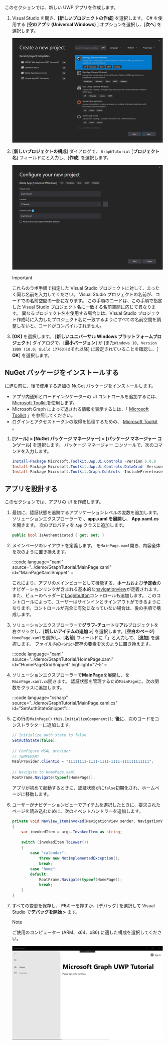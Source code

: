 <!-- markdownlint-disable MD002 MD041 -->

このセクションでは、新しい UWP アプリを作成します。

1. Visual Studio を開き、**[新しいプロジェクトの作成]** を選択します。 C# を使用する [**空のアプリ (Universal Windows)** ] オプションを選択し、[**次へ**] を選択します。

    ![Visual Studio 2019 [新しいプロジェクトの作成] ダイアログ](./images/vs-create-new-project.png)

1. [**新しいプロジェクトの構成**] ダイアログで、 `GraphTutorial` [**プロジェクト名**] フィールドにと入力し、[**作成**] を選択します。

    ![Visual Studio 2019 [新しいプロジェクトの構成] ダイアログ](./images/vs-configure-new-project.png)

    > [!IMPORTANT]
    > これらのラボ手順で指定した Visual Studio プロジェクトに対して、まったく同じ名前を入力してください。 Visual Studio プロジェクトの名前が、コードでの名前空間の一部になります。 この手順のコードは、この手順で指定した Visual Studio プロジェクト名に一致する名前空間に応じて異なります。 異なるプロジェクト名を使用する場合には、Visual Studio プロジェクト作成時に入力したプロジェクト名に一致するようにすべての名前空間を調整しないと、コードがコンパイルされません。

1. **[OK]** を選択します。 [**新しいユニバーサル Windows プラットフォームプロジェクト**] ダイアログで、[**最小バージョン**] が [また`Windows 10, Version 1809 (10.0; Build 17763)`はそれ以降] に設定されていることを確認し、[ **OK**] を選択します。

## <a name="install-nuget-packages"></a>NuGet パッケージをインストールする

に進む前に、後で使用する追加の NuGet パッケージをインストールします。

- アプリ内通知とロードインジケーターの UI コントロールを追加するには、 [Microsoft Toolkit](https://www.nuget.org/packages/Microsoft.Toolkit.Uwp.Ui.Controls/)を使用します。
- Microsoft Graph によって返される情報を表示するには、「 [Microsoft Toolkit](https://www.nuget.org/packages/Microsoft.Toolkit.Uwp.Ui.Controls.DataGrid/) 」を参照してください。
- ログインとアクセストークンの取得を処理するための、 [Microsoft Toolkit](https://www.nuget.org/packages/Microsoft.Toolkit.Graph.Controls) 。

1. **[ツール] > [NuGet パッケージ マネージャー] > [パッケージ マネージャー コンソール]** を選択します。 パッケージ マネージャー コンソールで、次のコマンドを入力します。

    ```powershell
    Install-Package Microsoft.Toolkit.Uwp.Ui.Controls -Version 6.0.0
    Install-Package Microsoft.Toolkit.Uwp.Ui.Controls.DataGrid -Version 6.0.0
    Install-Package Microsoft.Toolkit.Graph.Controls -IncludePrerelease
    ```

## <a name="design-the-app"></a>アプリを設計する

このセクションでは、アプリの UI を作成します。

1. 最初に、認証状態を追跡するアプリケーションレベルの変数を追加します。 ソリューションエクスプローラーで **、app.xaml を展開し**、 **App.xaml.cs**を開きます。 次のプロパティを `App` クラスに追加します。

    ```csharp
    public bool IsAuthenticated { get; set; }
    ```

1. メインページのレイアウトを定義します。 を`MainPage.xaml`開き、内容全体を次のように置き換えます。

    :::code language="xaml" source="../demo/GraphTutorial/MainPage.xaml" id="MainPageXamlSnippet":::

    これにより、アプリのメインビューとして機能する、**ホーム**および**予定表**のナビゲーションリンクが含まれる基本的な[navigationview](/uwp/api/windows.ui.xaml.controls.navigationview)が定義されます。 また、ビューのヘッダーに[Loginbutton](https://github.com/windows-toolkit/Graph-Controls)コントロールも追加します。 このコントロールによって、ユーザーはサインインとサインアウトができるようになります。コントロールが完全に有効になっていない場合は、後の手順で構成します。

1. ソリューションエクスプローラーで**グラフ-チュートリアル**プロジェクトを右クリックし、[**新しいアイテムの追加 >**] を選択します。[**空白のページ**] `HomePage.xaml`を選択し、[**名前**] フィールドに「」と入力して、[**追加**] を選択します。 ファイル内の`<Grid>`既存の要素を次のように置き換えます。

    :::code language="xaml" source="../demo/GraphTutorial/HomePage.xaml" id="HomePageGridSnippet" highlight="2-5":::

1. ソリューションエクスプローラーで**MainPage**を展開し、を`MainPage.xaml.cs`開きます。 認証状態を管理するため`MainPage`に、次の関数をクラスに追加します。

    :::code language="csharp" source="../demo/GraphTutorial/MainPage.xaml.cs" id="SetAuthStateSnippet":::

1. この行の`MainPage()` `this.InitializeComponent();` **後**に、次のコードをコンストラクターに追加します。

    ```csharp
    // Initialize auth state to false
    SetAuthState(false);

    // Configure MSAL provider
    // TEMPORARY
    MsalProvider.ClientId = "11111111-1111-1111-1111-111111111111";

    // Navigate to HomePage.xaml
    RootFrame.Navigate(typeof(HomePage));
    ```

    アプリが初めて起動するときに、認証状態がに`false`初期化され、ホームページに移動します。

1. ユーザーがナビゲーションビューでアイテムを選択したときに、要求されたページを読み込むために、次のイベントハンドラーを追加します。

    ```csharp
    private void NavView_ItemInvoked(NavigationView sender, NavigationViewItemInvokedEventArgs args)
    {
        var invokedItem = args.InvokedItem as string;

        switch (invokedItem.ToLower())
        {
            case "calendar":
                throw new NotImplementedException();
                break;
            case "home":
            default:
                RootFrame.Navigate(typeof(HomePage));
                break;
        }
    }
    ```

1. すべての変更を保存し、 **F5**キーを押すか、[デバッグ] を選択して Visual Studio で**デバッグを開始 >** ます。

    > [!NOTE]
    > ご使用のコンピューター (ARM、x64、x86) に適した構成を選択してください。

    ![ホーム ページのスクリーンショット](./images/create-app-01.png)
